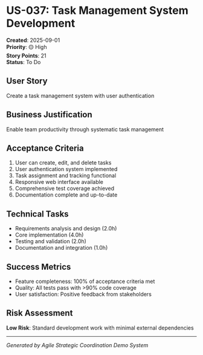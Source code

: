 # US-037: Task Management System Development

**Created**: 2025-09-01  
**Priority**: 🟡 High  
**Story Points**: 21  
**Status**: To Do  

## User Story
Create a task management system with user authentication

## Business Justification
Enable team productivity through systematic task management

## Acceptance Criteria
1. User can create, edit, and delete tasks
2. User authentication system implemented
3. Task assignment and tracking functional
4. Responsive web interface available
5. Comprehensive test coverage achieved
6. Documentation complete and up-to-date

## Technical Tasks
- Requirements analysis and design (2.0h)
- Core implementation (4.0h)
- Testing and validation (2.0h)
- Documentation and integration (1.0h)

## Success Metrics
- Feature completeness: 100% of acceptance criteria met
- Quality: All tests pass with >90% code coverage
- User satisfaction: Positive feedback from stakeholders

## Risk Assessment
**Low Risk**: Standard development work with minimal external dependencies

---
*Generated by Agile Strategic Coordination Demo System*
